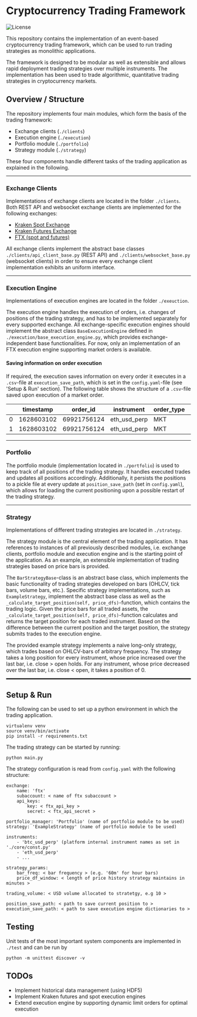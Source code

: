 # Cryptocurrency Trading Framework
![License](https://img.shields.io/github/license/fbuchert/crypto-trading)

This repository contains the implementation of an event-based cryptocurrency trading framework, which can be used to run
trading strategies as monolithic applications. 

The framework is designed to be modular as well as extensible and allows rapid deployment trading strategies 
over multiple instruments. The implementation has been used to trade algorithmic, quantitative trading strategies 
in cryptocurrency markets.

## Overview / Structure
The repository implements four main modules, which form the basis of the trading framework:
- Exchange clients (`./clients`)
- Execution engine (`./execution`)
- Portfolio module (`./portfolio`)
- Strategy module (`./strategy`)

These four components handle different tasks of the trading application as explained in the following.

---
### Exchange Clients
Implementations of exchange clients are located in the folder `./clients`.
Both REST API and websocket exchange clients are implemented for the following exchanges:

- [Kraken Spot Exchange](https://kraken.com/)
- [Kraken Futures Exchange](https://futures.kraken.com/)
- [FTX (spot and futures)](https://ftx.com/)

All exchange clients implement the abstract base classes `./clients/api_client_base.py` (REST API) and
`./clients/websocket_base.py` (websocket clients) in order to ensure every exchange client implementation
exhibits an uniform interface.

---
### Execution Engine
Implementations of execution engines are located in the folder `./exeuction`.

The execution engine handles the execution of orders, i.e. changes of positions of the trading strategy, and 
has to be implemented separately for every supported exchange. All exchange-specific execution engines should implement 
the abstract class `BaseExecutionEngine` defined in `./execution/base_execution_engine.py`, which provides 
exchange-independent base functionalities. For now, only an implementation of an FTX execution engine supporting market 
orders is available.

#### Saving information on order execution
If required, the execution saves information on every order it executes in a `.csv`-file at `execution_save_path`, which
is set in the `config.yaml`-file (see 'Setup & Run' section). The following table shows the structure of a `.csv`-file saved upon execution of a
market order.

| | timestamp | order_id | instrument | order_type | side | status | size | filled_size | remaining_size | avg_fill_price | created_at | price | client_id | bid_price | bid_size | ask_price | ask_size |
| ---------- | ------------- | ------ | ---------- | ------------- | ------ | ---------- | ------------- | ------ | ---------- | ------------- | ------ | ---------- | ------------- | ------ | ---------- | ------------- | ------ |
| 0 | 1628603102 | 69921756124 | eth_usd_perp | MKT | BUY | CREATED | 0.002 | 0.0 | 0.002 | | 1628610302 | | | 3131.5 | 32.149 | 3131.6 | 17.809 |
| 1 | 1628603102 | 69921756124 | eth_usd_perp | MKT | BUY | CLOSED | 0.002 | 0.002 | 0.0 |3131.6| 1628610302 | | | | | | |

---
### Portfolio
The portfolio module (implementation located in `./portfolio`) is used to keep track of all positions of the trading 
strategy. It handles executed trades and updates all positions accordingly. Additionally, it persists the positions 
to a pickle file at every update at `position_save_path` (set in `config.yaml`), which allows for loading the current 
positioning upon a possible restart of the trading strategy.

---
### Strategy
Implementations of different trading strategies are located in `./strategy`.

The strategy module is the central element of the trading application. It has references to instances of all previously
described modules, i.e. exchange clients, portfolio module and execution engine and is the starting point of the 
application. As an example, an extensible implementation of trading strategies based on price bars is provided. 


The `BarStrategyBase`-class is an abstract base class, which implements the basic functionality of trading strategies developed on bars (OHLCV, tick bars, volume bars, etc.).
Specific strategy implementations, such as `ExampleStrategy`, implement the
abstract base class as well as the `_calculate_target_position(self, price_dfs)`-function, which contains the trading logic.
Given the price bars for all traded assets, the `_calculate_target_position(self, price_dfs)`-function calculates and 
returns the target position for each traded instrument. Based on the difference between the current position and the target position, the strategy submits trades to the execution engine.

The provided example strategy implements a naive long-only strategy, which trades based on OHLCV-bars of arbitrary 
frequency. The strategy takes a long position for every instrument, whose price increased over the last bar, 
i.e. close > open holds. For any instrument, whose price decreased over the last bar, i.e. close < open, it takes a
position of 0.

<hr style="border:1px solid">

## Setup & Run
The following can be used to set up a python environment in which the trading application.
```
virtualenv venv
source venv/bin/activate
pip install -r requirements.txt
```

The trading strategy can be started by running:
```
python main.py
```

The strategy configuration is read from `config.yaml` with the following structure:
```
exchange:
    name: 'ftx'
    subaccount: < name of ftx subaccount >
    api_keys:
        key: < ftx_api_key >
        secret: < ftx_api_secret >

portfolio_manager: 'Portfolio' (name of portfolio module to be used)
strategy: 'ExampleStrategy' (name of portfolio module to be used)

instruments:
    - 'btc_usd_perp' (platform internal instrument names as set in './core/const.py'
    - 'eth_usd_perp'
    - ...

strategy_params:
    bar_freq: < bar frequency > (e.g. '60m' for hour bars)
    price_df_window: < length of price history strategy maintains in minutes >

trading_volume: < USD volume allocated to stratetgy, e.g 10 > 

position_save_path: < path to save current position to >
execution_save_path: < path to save execution engine dictionaries to >
```

## Testing
Unit tests of the most important system components are implemented in `./test` and can be run by
```
python -m unittest discover -v
```

## TODOs
- Implement historical data management (using HDF5)
- Implement Kraken futures and spot execution engines
- Extend execution engine by supporting dynamic limit orders for optimal execution